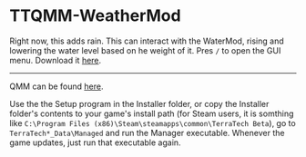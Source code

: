# TTQMM-WeatherMod
Right now, this adds rain. This can interact with the WaterMod, rising and lowering the water level based on he weight of it. Pres `/` to open the GUI menu. Download it [here](https://github.com/Aceba1/TTQMM-WeatherMod/tree/master/TTQMM%20WeatherMod/bin).

<hr>

QMM can be found [here](https://github.com/QModManager/TerraTech).

Use the the Setup program in the Installer folder, or copy the Installer folder's contents to your game's install path (for Steam users, it is somthing like `C:\Program Files (x86)\Steam\steamapps\common\TerraTech Beta`),  go to `TerraTech*_Data\Managed` and run the Manager executable. Whenever the game updates, just run that executable again.
